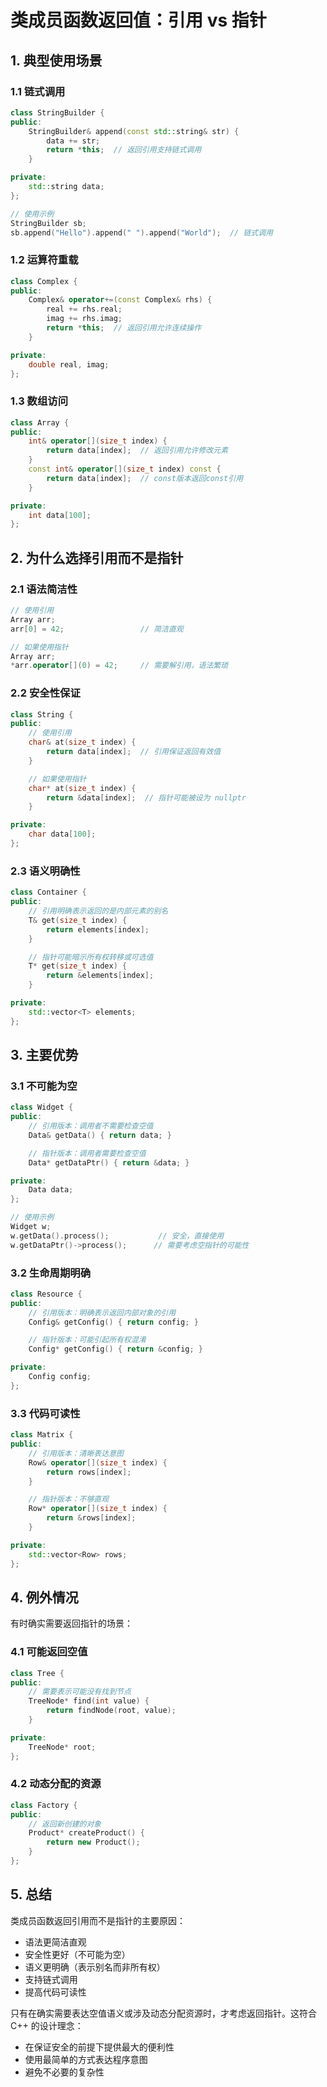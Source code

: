 # 类成员函数返回值：引用 vs 指针

## 1. 典型使用场景

### 1.1 链式调用

```cpp
class StringBuilder {
public:
    StringBuilder& append(const std::string& str) {
        data += str;
        return *this;  // 返回引用支持链式调用
    }

private:
    std::string data;
};

// 使用示例
StringBuilder sb;
sb.append("Hello").append(" ").append("World");  // 链式调用
```

### 1.2 运算符重载

```cpp
class Complex {
public:
    Complex& operator+=(const Complex& rhs) {
        real += rhs.real;
        imag += rhs.imag;
        return *this;  // 返回引用允许连续操作
    }

private:
    double real, imag;
};
```

### 1.3 数组访问

```cpp
class Array {
public:
    int& operator[](size_t index) {
        return data[index];  // 返回引用允许修改元素
    }
    const int& operator[](size_t index) const {
        return data[index];  // const版本返回const引用
    }

private:
    int data[100];
};
```

## 2. 为什么选择引用而不是指针

### 2.1 语法简洁性

```cpp
// 使用引用
Array arr;
arr[0] = 42;                 // 简洁直观

// 如果使用指针
Array arr;
*arr.operator[](0) = 42;     // 需要解引用，语法繁琐
```

### 2.2 安全性保证

```cpp
class String {
public:
    // 使用引用
    char& at(size_t index) {
        return data[index];  // 引用保证返回有效值
    }

    // 如果使用指针
    char* at(size_t index) {
        return &data[index];  // 指针可能被设为 nullptr
    }

private:
    char data[100];
};
```

### 2.3 语义明确性

```cpp
class Container {
public:
    // 引用明确表示返回的是内部元素的别名
    T& get(size_t index) {
        return elements[index];
    }

    // 指针可能暗示所有权转移或可选值
    T* get(size_t index) {
        return &elements[index];
    }

private:
    std::vector<T> elements;
};
```

## 3. 主要优势

### 3.1 不可能为空

```cpp
class Widget {
public:
    // 引用版本：调用者不需要检查空值
    Data& getData() { return data; }

    // 指针版本：调用者需要检查空值
    Data* getDataPtr() { return &data; }

private:
    Data data;
};

// 使用示例
Widget w;
w.getData().process();           // 安全，直接使用
w.getDataPtr()->process();      // 需要考虑空指针的可能性
```

### 3.2 生命周期明确

```cpp
class Resource {
public:
    // 引用版本：明确表示返回内部对象的引用
    Config& getConfig() { return config; }

    // 指针版本：可能引起所有权混淆
    Config* getConfig() { return &config; }

private:
    Config config;
};
```

### 3.3 代码可读性

```cpp
class Matrix {
public:
    // 引用版本：清晰表达意图
    Row& operator[](size_t index) {
        return rows[index];
    }

    // 指针版本：不够直观
    Row* operator[](size_t index) {
        return &rows[index];
    }

private:
    std::vector<Row> rows;
};
```

## 4. 例外情况

有时确实需要返回指针的场景：

### 4.1 可能返回空值

```cpp
class Tree {
public:
    // 需要表示可能没有找到节点
    TreeNode* find(int value) {
        return findNode(root, value);
    }

private:
    TreeNode* root;
};
```

### 4.2 动态分配的资源

```cpp
class Factory {
public:
    // 返回新创建的对象
    Product* createProduct() {
        return new Product();
    }
};
```

## 5. 总结

类成员函数返回引用而不是指针的主要原因：

- 语法更简洁直观
- 安全性更好（不可能为空）
- 语义更明确（表示别名而非所有权）
- 支持链式调用
- 提高代码可读性

只有在确实需要表达空值语义或涉及动态分配资源时，才考虑返回指针。这符合 C++ 的设计理念：

- 在保证安全的前提下提供最大的便利性
- 使用最简单的方式表达程序意图
- 避免不必要的复杂性
